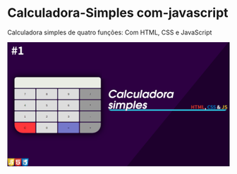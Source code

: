 # Calculadora-Simples com-javascript
<p>Calculadora simples de quatro funções:
  Com HTML, CSS e JavaScript</p>
<img src="./img/calculadora.png" alt="calcuadora">
